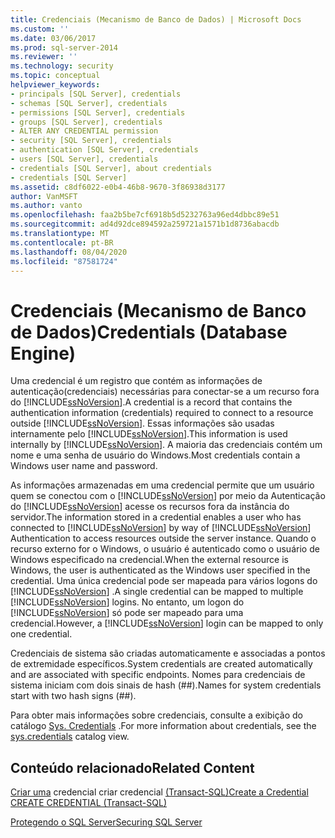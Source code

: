 ```yaml
---
title: Credenciais (Mecanismo de Banco de Dados) | Microsoft Docs
ms.custom: ''
ms.date: 03/06/2017
ms.prod: sql-server-2014
ms.reviewer: ''
ms.technology: security
ms.topic: conceptual
helpviewer_keywords:
- principals [SQL Server], credentials
- schemas [SQL Server], credentials
- permissions [SQL Server], credentials
- groups [SQL Server], credentials
- ALTER ANY CREDENTIAL permission
- security [SQL Server], credentials
- authentication [SQL Server], credentials
- users [SQL Server], credentials
- credentials [SQL Server], about credentials
- credentials [SQL Server]
ms.assetid: c8df6022-e0b4-46b8-9670-3f86938d3177
author: VanMSFT
ms.author: vanto
ms.openlocfilehash: faa2b5be7cf6918b5d5232763a96ed4dbbc89e51
ms.sourcegitcommit: ad4d92dce894592a259721a1571b1d8736abacdb
ms.translationtype: MT
ms.contentlocale: pt-BR
ms.lasthandoff: 08/04/2020
ms.locfileid: "87581724"
---
```

# <a name="credentials-database-engine"></a><span data-ttu-id="4c8f9-102">Credenciais (Mecanismo de Banco de Dados)</span><span class="sxs-lookup"><span data-stu-id="4c8f9-102">Credentials (Database Engine)</span></span>
  <span data-ttu-id="4c8f9-103">Uma credencial é um registro que contém as informações de autenticação(credenciais) necessárias para conectar-se a um recurso fora do [!INCLUDE[ssNoVersion](../../../includes/ssnoversion-md.md)].</span><span class="sxs-lookup"><span data-stu-id="4c8f9-103">A credential is a record that contains the authentication information (credentials) required to connect to a resource outside [!INCLUDE[ssNoVersion](../../../includes/ssnoversion-md.md)].</span></span> <span data-ttu-id="4c8f9-104">Essas informações são usadas internamente pelo [!INCLUDE[ssNoVersion](../../../includes/ssnoversion-md.md)].</span><span class="sxs-lookup"><span data-stu-id="4c8f9-104">This information is used internally by [!INCLUDE[ssNoVersion](../../../includes/ssnoversion-md.md)].</span></span> <span data-ttu-id="4c8f9-105">A maioria das credenciais contém um nome e uma senha de usuário do Windows.</span><span class="sxs-lookup"><span data-stu-id="4c8f9-105">Most credentials contain a Windows user name and password.</span></span>  
  
 <span data-ttu-id="4c8f9-106">As informações armazenadas em uma credencial permite que um usuário quem se conectou com o [!INCLUDE[ssNoVersion](../../../includes/ssnoversion-md.md)] por meio da Autenticação do [!INCLUDE[ssNoVersion](../../../includes/ssnoversion-md.md)] acesse os recursos fora da instância do servidor.</span><span class="sxs-lookup"><span data-stu-id="4c8f9-106">The information stored in a credential enables a user who has connected to [!INCLUDE[ssNoVersion](../../../includes/ssnoversion-md.md)] by way of [!INCLUDE[ssNoVersion](../../../includes/ssnoversion-md.md)] Authentication to access resources outside the server instance.</span></span> <span data-ttu-id="4c8f9-107">Quando o recurso externo for o Windows, o usuário é autenticado como o usuário de Windows especificado na credencial.</span><span class="sxs-lookup"><span data-stu-id="4c8f9-107">When the external resource is Windows, the user is authenticated as the Windows user specified in the credential.</span></span> <span data-ttu-id="4c8f9-108">Uma única credencial pode ser mapeada para vários logons do [!INCLUDE[ssNoVersion](../../../includes/ssnoversion-md.md)] .</span><span class="sxs-lookup"><span data-stu-id="4c8f9-108">A single credential can be mapped to multiple [!INCLUDE[ssNoVersion](../../../includes/ssnoversion-md.md)] logins.</span></span> <span data-ttu-id="4c8f9-109">No entanto, um logon do [!INCLUDE[ssNoVersion](../../../includes/ssnoversion-md.md)] só pode ser mapeado para uma credencial.</span><span class="sxs-lookup"><span data-stu-id="4c8f9-109">However, a [!INCLUDE[ssNoVersion](../../../includes/ssnoversion-md.md)] login can be mapped to only one credential.</span></span>  
  
 <span data-ttu-id="4c8f9-110">Credenciais de sistema são criadas automaticamente e associadas a pontos de extremidade específicos.</span><span class="sxs-lookup"><span data-stu-id="4c8f9-110">System credentials are created automatically and are associated with specific endpoints.</span></span> <span data-ttu-id="4c8f9-111">Nomes para credenciais de sistema iniciam com dois sinais de hash (##).</span><span class="sxs-lookup"><span data-stu-id="4c8f9-111">Names for system credentials start with two hash signs (##).</span></span>  
  
 <span data-ttu-id="4c8f9-112">Para obter mais informações sobre credenciais, consulte a exibição do catálogo [Sys. Credentials](/sql/relational-databases/system-catalog-views/sys-credentials-transact-sql) .</span><span class="sxs-lookup"><span data-stu-id="4c8f9-112">For more information about credentials, see the [sys.credentials](/sql/relational-databases/system-catalog-views/sys-credentials-transact-sql) catalog view.</span></span>  
  
## <a name="related-content"></a><span data-ttu-id="4c8f9-113">Conteúdo relacionado</span><span class="sxs-lookup"><span data-stu-id="4c8f9-113">Related Content</span></span>  
 <span data-ttu-id="4c8f9-114">[Criar uma](../authentication-access/create-a-credential.md) credencial criar credencial [&#40;Transact-SQL&#41;](/sql/t-sql/statements/create-credential-transact-sql)</span><span class="sxs-lookup"><span data-stu-id="4c8f9-114">[Create a Credential](../authentication-access/create-a-credential.md) [CREATE CREDENTIAL &#40;Transact-SQL&#41;](/sql/t-sql/statements/create-credential-transact-sql)</span></span>  
  
 [<span data-ttu-id="4c8f9-115">Protegendo o SQL Server</span><span class="sxs-lookup"><span data-stu-id="4c8f9-115">Securing SQL Server</span></span>](../securing-sql-server.md)  
  
  
